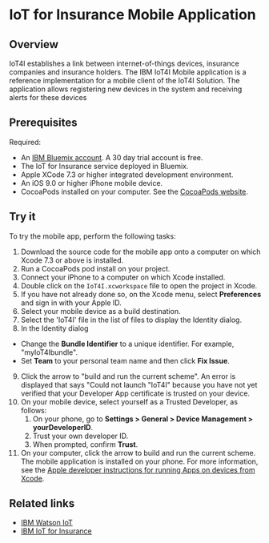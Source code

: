 # IoT for Insurance Mobile Application

## Overview
IoT4I establishes a link between internet-of-things devices, insurance companies and insurance holders. The IBM IoT4I Mobile application is a reference 
implementation for a mobile client of the IoT4I Solution. The application allows registering new devices in the system and receiving alerts for these devices

## Prerequisites
 Required:
  - An [IBM Bluemix account](https://console.ng.bluemix.net/). A 30 day trial account is free.
  - The IoT for Insurance service deployed in Bluemix.
  - Apple XCode 7.3 or higher integrated development environment.
  - An iOS 9.0 or higher iPhone mobile device.
  - CocoaPods installed on your computer. See the [CocoaPods website](https://guides.cocoapods.org/using/getting-started.html).

## Try it
To try the mobile app, perform the following tasks:

1. Download the source code for the mobile app onto a computer on which Xcode 7.3 or above is installed.
2. Run a CocoaPods pod install on your project.
3. Connect your iPhone to a computer on which Xcode installed.
4. Double click on the `IoT4I.xcworkspace` file to open the project in Xcode.
5. If you have not already done so, on the Xcode menu, select **Preferences** and sign in with your Apple ID.
6. Select your mobile device as a build destination.
7. Select the 'IoT4I' file in the list of files to display the Identity dialog.
8. In the Identity dialog
  - Change the **Bundle Identifier** to a unique identifier. For example, "myIoT4Ibundle".
  - Set **Team** to your personal team name and then click **Fix Issue**.
9. Click the arrow to "build and run the current scheme". An error is displayed that says "Could not launch "IoT4I" because you have not yet verified that your Developer App certificate is trusted on your device.
10. On your mobile device, select yourself as a Trusted Developer, as follows:  
    1. On your phone, go to **Settings > General > Device Management > yourDeveloperID**.
    2. Trust your own developer ID.
    3. When prompted, confirm **Trust**.
11. On your computer, click the arrow to build and run the current scheme. The mobile application is installed on your phone. For more information, see the [Apple developer instructions for running Apps on devices from Xcode](https://developer.apple.com/library/mac/documentation/IDEs/Conceptual/AppDistributionGuide/LaunchingYourApponDevices/LaunchingYourApponDevices.html).


## Related links
- [IBM Watson IoT](https://internetofthings.ibmcloud.com)
- [IBM IoT for Insurance](https://console.ng.bluemix.net/docs/services/IotInsurance/index.html)
